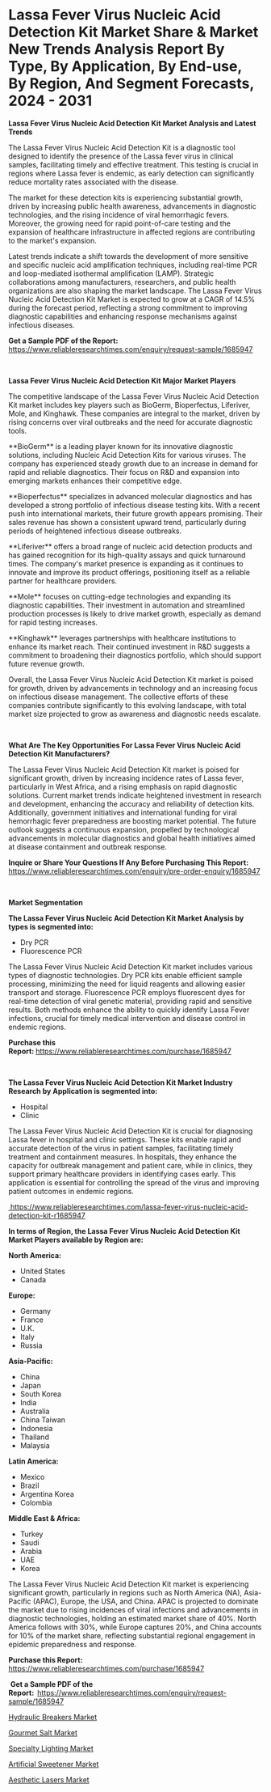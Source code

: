 <p><h1>Lassa Fever Virus Nucleic Acid Detection Kit Market Share & Market New Trends Analysis Report By Type, By Application, By End-use, By Region, And Segment Forecasts, 2024 - 2031</h1></p><p><strong>Lassa Fever Virus Nucleic Acid Detection Kit Market Analysis and Latest Trends</strong></p>
<p><p>The Lassa Fever Virus Nucleic Acid Detection Kit is a diagnostic tool designed to identify the presence of the Lassa fever virus in clinical samples, facilitating timely and effective treatment. This testing is crucial in regions where Lassa fever is endemic, as early detection can significantly reduce mortality rates associated with the disease. </p><p>The market for these detection kits is experiencing substantial growth, driven by increasing public health awareness, advancements in diagnostic technologies, and the rising incidence of viral hemorrhagic fevers. Moreover, the growing need for rapid point-of-care testing and the expansion of healthcare infrastructure in affected regions are contributing to the market's expansion. </p><p>Latest trends indicate a shift towards the development of more sensitive and specific nucleic acid amplification techniques, including real-time PCR and loop-mediated isothermal amplification (LAMP). Strategic collaborations among manufacturers, researchers, and public health organizations are also shaping the market landscape. The Lassa Fever Virus Nucleic Acid Detection Kit Market is expected to grow at a CAGR of 14.5% during the forecast period, reflecting a strong commitment to improving diagnostic capabilities and enhancing response mechanisms against infectious diseases.</p></p>
<p><strong>Get a Sample PDF of the Report:&nbsp;</strong> <a href="https://www.reliableresearchtimes.com/enquiry/request-sample/1685947?utm_campaign=1420&utm_medium=2&utm_source=Github&utm_content=ia&utm_term=17122024&utm_id=lassa-fever-virus-nucleic-acid-detection-kit">https://www.reliableresearchtimes.com/enquiry/request-sample/1685947</a></p>
<p>&nbsp;</p>
<p><strong>Lassa Fever Virus Nucleic Acid Detection Kit Major Market Players</strong></p>
<p><p>The competitive landscape of the Lassa Fever Virus Nucleic Acid Detection Kit market includes key players such as BioGerm, Bioperfectus, Liferiver, Mole, and Kinghawk. These companies are integral to the market, driven by rising concerns over viral outbreaks and the need for accurate diagnostic tools.</p><p>**BioGerm** is a leading player known for its innovative diagnostic solutions, including Nucleic Acid Detection Kits for various viruses. The company has experienced steady growth due to an increase in demand for rapid and reliable diagnostics. Their focus on R&D and expansion into emerging markets enhances their competitive edge.</p><p>**Bioperfectus** specializes in advanced molecular diagnostics and has developed a strong portfolio of infectious disease testing kits. With a recent push into international markets, their future growth appears promising. Their sales revenue has shown a consistent upward trend, particularly during periods of heightened infectious disease outbreaks.</p><p>**Liferiver** offers a broad range of nucleic acid detection products and has gained recognition for its high-quality assays and quick turnaround times. The company's market presence is expanding as it continues to innovate and improve its product offerings, positioning itself as a reliable partner for healthcare providers.</p><p>**Mole** focuses on cutting-edge technologies and expanding its diagnostic capabilities. Their investment in automation and streamlined production processes is likely to drive market growth, especially as demand for rapid testing increases.</p><p>**Kinghawk** leverages partnerships with healthcare institutions to enhance its market reach. Their continued investment in R&D suggests a commitment to broadening their diagnostics portfolio, which should support future revenue growth.</p><p>Overall, the Lassa Fever Virus Nucleic Acid Detection Kit market is poised for growth, driven by advancements in technology and an increasing focus on infectious disease management. The collective efforts of these companies contribute significantly to this evolving landscape, with total market size projected to grow as awareness and diagnostic needs escalate.</p></p>
<p>&nbsp;</p>
<p><strong>What Are The Key Opportunities For Lassa Fever Virus Nucleic Acid Detection Kit Manufacturers?</strong></p>
<p><p>The Lassa Fever Virus Nucleic Acid Detection Kit market is poised for significant growth, driven by increasing incidence rates of Lassa fever, particularly in West Africa, and a rising emphasis on rapid diagnostic solutions. Current market trends indicate heightened investment in research and development, enhancing the accuracy and reliability of detection kits. Additionally, government initiatives and international funding for viral hemorrhagic fever preparedness are boosting market potential. The future outlook suggests a continuous expansion, propelled by technological advancements in molecular diagnostics and global health initiatives aimed at disease containment and outbreak response.</p></p>
<p><strong>Inquire or Share Your Questions If Any Before Purchasing This Report:</strong> <a href="https://www.reliableresearchtimes.com/enquiry/pre-order-enquiry/1685947?utm_campaign=1420&utm_medium=2&utm_source=Github&utm_content=ia&utm_term=17122024&utm_id=lassa-fever-virus-nucleic-acid-detection-kit">https://www.reliableresearchtimes.com/enquiry/pre-order-enquiry/1685947</a></p>
<p>&nbsp;</p>
<p><strong>Market Segmentation</strong></p>
<p><strong>The Lassa Fever Virus Nucleic Acid Detection Kit Market Analysis by types is segmented into:</strong></p>
<p><ul><li>Dry PCR</li><li>Fluorescence PCR</li></ul></p>
<p><p>The Lassa Fever Virus Nucleic Acid Detection Kit market includes various types of diagnostic technologies. Dry PCR kits enable efficient sample processing, minimizing the need for liquid reagents and allowing easier transport and storage. Fluorescence PCR employs fluorescent dyes for real-time detection of viral genetic material, providing rapid and sensitive results. Both methods enhance the ability to quickly identify Lassa Fever infections, crucial for timely medical intervention and disease control in endemic regions.</p></p>
<p><strong>Purchase this Report:&nbsp;</strong><a href="https://www.reliableresearchtimes.com/purchase/1685947?utm_campaign=1420&utm_medium=2&utm_source=Github&utm_content=ia&utm_term=17122024&utm_id=lassa-fever-virus-nucleic-acid-detection-kit">https://www.reliableresearchtimes.com/purchase/1685947</a></p>
<p>&nbsp;</p>
<p><strong>The Lassa Fever Virus Nucleic Acid Detection Kit Market Industry Research by Application is segmented into:</strong></p>
<p><ul><li>Hospital</li><li>Clinic</li></ul></p>
<p><p>The Lassa Fever Virus Nucleic Acid Detection Kit is crucial for diagnosing Lassa fever in hospital and clinic settings. These kits enable rapid and accurate detection of the virus in patient samples, facilitating timely treatment and containment measures. In hospitals, they enhance the capacity for outbreak management and patient care, while in clinics, they support primary healthcare providers in identifying cases early. This application is essential for controlling the spread of the virus and improving patient outcomes in endemic regions.</p></p>
<p><a href="https://www.reliableresearchtimes.com/lassa-fever-virus-nucleic-acid-detection-kit-r1685947?utm_campaign=1420&utm_medium=2&utm_source=Github&utm_content=ia&utm_term=17122024&utm_id=lassa-fever-virus-nucleic-acid-detection-kit">&nbsp;https://www.reliableresearchtimes.com/lassa-fever-virus-nucleic-acid-detection-kit-r1685947</a></p>
<p><strong>In terms of Region, the Lassa Fever Virus Nucleic Acid Detection Kit Market Players available by Region are:</strong></p>
<p>
    <p> <strong> North America: </strong>
        <ul>
            <li>United States</li>
            <li>Canada</li>
        </ul>
        </p> 
    <p> <strong> Europe: </strong>
        <ul>
            <li>Germany</li>
            <li>France</li>
            <li>U.K.</li>
            <li>Italy</li>
            <li>Russia</li>
        </ul>
        </p> 
    <p> <strong> Asia-Pacific: </strong>
        <ul>
            <li>China</li>
            <li>Japan</li>
            <li>South Korea</li>
            <li>India</li>
            <li>Australia</li>
            <li>China Taiwan</li>
            <li>Indonesia</li>
            <li>Thailand</li>
            <li>Malaysia</li>
        </ul>
        </p> 
    <p> <strong> Latin America: </strong>
        <ul>
            <li>Mexico</li>
            <li>Brazil</li>
            <li>Argentina Korea</li>
            <li>Colombia</li>
        </ul>
        </p> 
    <p> <strong> Middle East & Africa: </strong>
        <ul>
            <li>Turkey</li>
            <li>Saudi</li>
            <li>Arabia</li>
            <li>UAE</li>
            <li>Korea</li>
        </ul>
    </p>
    </p>
<p><p>The Lassa Fever Virus Nucleic Acid Detection Kit market is experiencing significant growth, particularly in regions such as North America (NA), Asia-Pacific (APAC), Europe, the USA, and China. APAC is projected to dominate the market due to rising incidences of viral infections and advancements in diagnostic technologies, holding an estimated market share of 40%. North America follows with 30%, while Europe captures 20%, and China accounts for 10% of the market share, reflecting substantial regional engagement in epidemic preparedness and response.</p></p>
<p><strong>Purchase this Report: </strong><a href="https://www.reliableresearchtimes.com/purchase/1685947?utm_campaign=1420&utm_medium=2&utm_source=Github&utm_content=ia&utm_term=17122024&utm_id=lassa-fever-virus-nucleic-acid-detection-kit">https://www.reliableresearchtimes.com/purchase/1685947</a></p>
<p>&nbsp;<strong>Get a Sample PDF of the Report:&nbsp;&nbsp;</strong><a href="https://www.reliableresearchtimes.com/enquiry/request-sample/1685947?utm_campaign=1420&utm_medium=2&utm_source=Github&utm_content=ia&utm_term=17122024&utm_id=lassa-fever-virus-nucleic-acid-detection-kit">https://www.reliableresearchtimes.com/enquiry/request-sample/1685947</a></p>
<p><strong></strong></p>
<p><p><a href="https://www.linkedin.com/pulse/comprehend-hydraulic-breakers-market-size-growing-cagr-135-hormf?utm_campaign=1420&utm_medium=2&utm_source=Github&utm_content=ia&utm_term=17122024&utm_id=lassa-fever-virus-nucleic-acid-detection-kit">Hydraulic Breakers Market</a></p><p><a href="https://www.linkedin.com/pulse/gourmet-salt-market-strategic-insights-product-evolution-bbmue?utm_campaign=1420&utm_medium=2&utm_source=Github&utm_content=ia&utm_term=17122024&utm_id=lassa-fever-virus-nucleic-acid-detection-kit">Gourmet Salt Market</a></p><p><a href="https://www.linkedin.com/pulse/specialty-lighting-market-analysis-revenue-forecast-61-cagr-p5cge?utm_campaign=1420&utm_medium=2&utm_source=Github&utm_content=ia&utm_term=17122024&utm_id=lassa-fever-virus-nucleic-acid-detection-kit">Specialty Lighting Market</a></p><p><a href="https://www.linkedin.com/pulse/artificial-sweetener-market-size-projected-expand-66-cagr-from-3urqe?utm_campaign=1420&utm_medium=2&utm_source=Github&utm_content=ia&utm_term=17122024&utm_id=lassa-fever-virus-nucleic-acid-detection-kit">Artificial Sweetener Market</a></p><p><a href="https://www.linkedin.com/pulse/future-aesthetic-lasers-market-key-growth-drivers-forecasted-ism8f?utm_campaign=1420&utm_medium=2&utm_source=Github&utm_content=ia&utm_term=17122024&utm_id=lassa-fever-virus-nucleic-acid-detection-kit">Aesthetic Lasers Market</a></p></p>